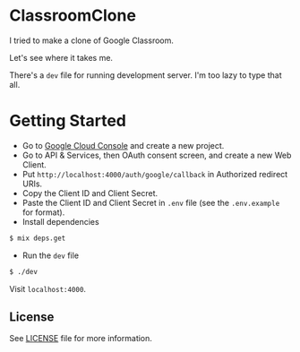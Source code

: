 # ClassroomClone

I tried to make a clone of Google Classroom.

Let's see where it takes me.

There's a `dev` file for running development server. I'm too lazy to type that all.

# Getting Started

- Go to [Google Cloud Console](https://console.cloud.google.com/) and create a new project.
- Go to API & Services, then OAuth consent screen, and create a new Web Client.
- Put `http://localhost:4000/auth/google/callback` in Authorized redirect URIs.
- Copy the Client ID and Client Secret.
- Paste the Client ID and Client Secret in `.env` file (see the `.env.example` for format).
- Install dependencies

```sh
$ mix deps.get
```

- Run the `dev` file

```sh
$ ./dev
```

Visit `localhost:4000`.

## License

See [LICENSE](LICENSE) file for more information.
